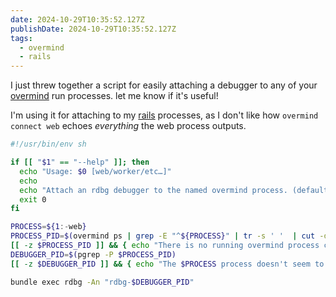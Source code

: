 ```yaml
---
date: 2024-10-29T10:35:52.127Z
publishDate: 2024-10-29T10:35:52.127Z
tags:
  - overmind
  - rails
---
```


I just threw together a script for easily attaching a debugger to any of your [overmind](/tags/overmind) run processes. let me know if it's useful!

I'm using it for attaching to my [rails](/tags/rails) processes, as I don't like how `overmind connect web` echoes _everything_ the web process outputs.

```sh bin/debug
#!/usr/bin/env sh

if [[ "$1" == "--help" ]]; then
  echo "Usage: $0 [web/worker/etc…]"
  echo
  echo "Attach an rdbg debugger to the named overmind process. (default: web)"
  exit 0
fi

PROCESS=${1:-web}
PROCESS_PID=$(overmind ps | grep -E "^${PROCESS}" | tr -s ' '  | cut -d' ' -f2)
[[ -z $PROCESS_PID ]] && { echo "There is no running overmind process called '$PROCESS'" >&2; exit 1; }
DEBUGGER_PID=$(pgrep -P $PROCESS_PID)
[[ -z $DEBUGGER_PID ]] && { echo "The $PROCESS process doesn't seem to have any child processes" >&2; exit 1; }

bundle exec rdbg -An "rdbg-$DEBUGGER_PID"
```

